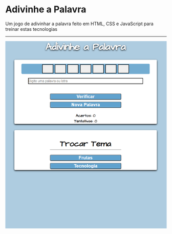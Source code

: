 # Adivinhe a Palavra

Um jogo de adivinhar a palavra feito em HTML, CSS e JavaScript para treinar estas tecnologias
***
![preview](preview.png)
